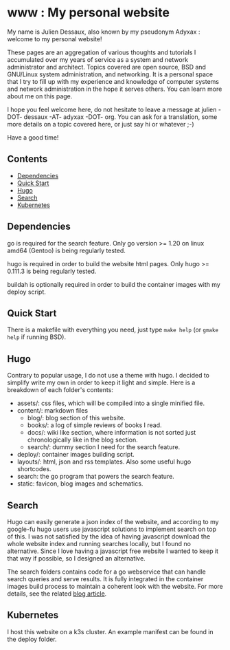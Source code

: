 # www : My personal website

My name is Julien Dessaux, also known by my pseudonym Adyxax : welcome to my personal website!

These pages are an aggregation of various thoughts and tutorials I accumulated over my years of service as a system and network administrator and architect. Topics covered are open source, BSD and GNU/Linux system administration, and networking. It is a personal space that I try to fill up with my experience and knowledge of computer systems and network administration in the hope it serves others. You can learn more about me on this page.

I hope you feel welcome here, do not hesitate to leave a message at julien -DOT- dessaux -AT- adyxax -DOT- org. You can ask for a translation, some more details on a topic covered here, or just say hi or whatever ;-)

Have a good time!

## Contents

- [Dependencies](#dependencies)
- [Quick Start](#Quick-Start)
- [Hugo](#Hugo)
- [Search](#Search)
- [Kubernetes](#Kubernetes)

## Dependencies

go is required for the search feature. Only go version >= 1.20 on linux amd64 (Gentoo) is being regularly tested.

hugo is required in order to build the website html pages. Only hugo >= 0.111.3 is being regularly tested.

buildah is optionally required in order to build the container images with my deploy script.

## Quick Start

There is a makefile with everything you need, just type `make help` (or `gmake help` if running BSD).

## Hugo

Contrary to popular usage, I do not use a theme with hugo. I decided to simplify write my own in order to keep it light and simple. Here is a breakdown of each folder's contents:

- assets/: css files, which will be compiled into a single minified file.
- content/: markdown files
    - blog/: blog section of this website.
    - books/: a log of simple reviews of books I read.
    - docs/: wiki like section, where information is not sorted just chronologically like in the blog section.
    - search/: dummy section I need for the search feature.
- deploy/: container images building script.
- layouts/: html, json and rss templates. Also some useful hugo shortcodes.
- search: the go program that powers the search feature.
- static: favicon, blog images and schematics.

## Search

Hugo can easily generate a json index of the website, and according to my google-fu hugo users use javascript solutions to implement search on top of this. I was not satisfied by the idea of having javascript download the whole website index and running searches locally, but I found no alternative. Since I love having a javascript free website I wanted to keep it that way if possible, so I designed an alternative.

The search folders contains code for a go webservice that can handle search queries and serve results. It is fully integrated in the container images build process to maintain a coherent look with the website. For more details, see the related [blog article](https://www.adyxax.org/blog/2021/09/19/implementing-a-search-feature-for-my-hugo-static-website/).

## Kubernetes

I host this website on a k3s cluster. An example manifest can be found in the deploy folder.
